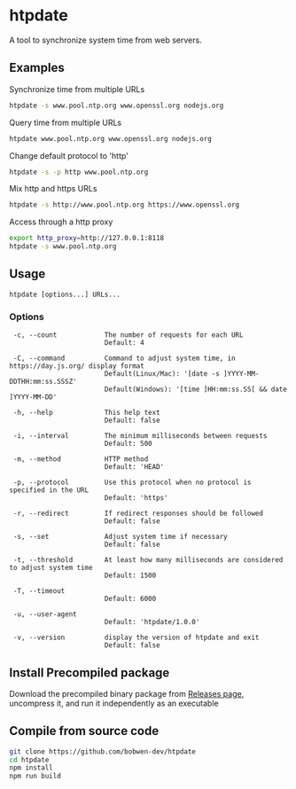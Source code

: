 # htpdate

A tool to synchronize system time from web servers.

## Examples

Synchronize time from multiple URLs

```bash
htpdate -s www.pool.ntp.org www.openssl.org nodejs.org
```

Query time from multiple URLs

```bash
htpdate www.pool.ntp.org www.openssl.org nodejs.org
```

Change default protocol to 'http'

```bash
htpdate -s -p http www.pool.ntp.org
```

Mix http and https URLs

```bash
htpdate -s http://www.pool.ntp.org https://www.openssl.org
```

Access through a http proxy

```bash
export http_proxy=http://127.0.0.1:8118
htpdate -s www.pool.ntp.org
```


## Usage

`htpdate [options...] URLs...`

### Options

```
 -c, --count            The number of requests for each URL
                        Default: 4

 -C, --command          Command to adjust system time, in https://day.js.org/ display format
                        Default(Linux/Mac): '[date -s ]YYYY-MM-DDTHH:mm:ss.SSSZ'
                        Default(Windows): '[time ]HH:mm:ss.SS[ && date ]YYYY-MM-DD'

 -h, --help             This help text
                        Default: false

 -i, --interval         The minimum milliseconds between requests
                        Default: 500

 -m, --method           HTTP method
                        Default: 'HEAD'

 -p, --protocol         Use this protocol when no protocol is specified in the URL
                        Default: 'https'

 -r, --redirect         If redirect responses should be followed
                        Default: false

 -s, --set              Adjust system time if necessary
                        Default: false

 -t, --threshold        At least how many milliseconds are considered to adjust system time
                        Default: 1500

 -T, --timeout
                        Default: 6000

 -u, --user-agent
                        Default: 'htpdate/1.0.0'

 -v, --version          display the version of htpdate and exit
                        Default: false
```

## Install Precompiled package

Download the precompiled binary package from [Releases page](https://github.com/bobwen-dev/htpdate/releases), uncompress it, and run it independently as an executable

## Compile from source code

```bash
git clone https://github.com/bobwen-dev/htpdate
cd htpdate
npm install
npm run build
```
